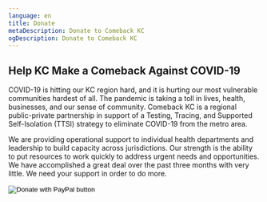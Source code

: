 ```yaml
---
language: en
title: Donate
metaDescription: Donate to Comeback KC
ogDescription: Donate to Comeback KC
---
```

## Help KC Make a Comeback Against COVID-19

COVID-19 is hitting our KC region hard, and it is hurting our most vulnerable communities hardest of all. The pandemic is taking a toll in lives, health, businesses, and our sense of community. Comeback KC is a regional public-private partnership in support of a Testing, Tracing, and Supported Self-Isolation (TTSI) strategy to eliminate COVID-19 from the metro area.

We are providing operational support to individual health departments and leadership to build capacity across jurisdictions. Our strength is the ability to put resources to work quickly to address urgent needs and opportunities. We have accomplished a great deal over the past three months with very little. We need your support in order to do more.

<form action="https://www.paypal.com/cgi-bin/webscr" method="post" target="_top">
<input type="hidden" name="cmd" value="_s-xclick" />
<input type="hidden" name="hosted_button_id" value="DR5W9GMGCJ8G4" />
<input type="image" src="https://www.paypalobjects.com/en_US/i/btn/btn_donateCC_LG.gif" border="0" name="submit" title="PayPal - The safer, easier way to pay online!" alt="Donate with PayPal button" />
<img alt="" border="0" src="https://www.paypal.com/en_US/i/scr/pixel.gif" width="1" height="1" />
</form>

